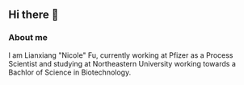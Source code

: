 ## Hi there 👋

### About me

I am Lianxiang "Nicole" Fu, currently working at Pfizer as a Process Scientist and studying at Northeastern University working towards a Bachlor of Science in Biotechnology.

<!--
**lianxiangfu/lianxiangfu** is a ✨ _special_ ✨ repository because its `README.md` (this file) appears on your GitHub profile.

Here are some ideas to get you started:

- 🔭 I’m currently working on ...
- 🌱 I’m currently learning ...
- 👯 I’m looking to collaborate on ...
- 🤔 I’m looking for help with ...
- 💬 Ask me about ...
- 📫 How to reach me: ...
- 😄 Pronouns: ...
- ⚡ Fun fact: ...
-->
